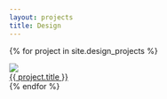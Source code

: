 ```yaml
---
layout: projects
title: Design
---
```

{% for project in site.design_projects %}
  <div class="project">
    <img src="{{ project.thumbnail }}"/>
    <a class="overlay" href="{{ project.url }}">
      <div class="text"> {{ project.title }} </div>
    </a>
  </div>
{% endfor %}
